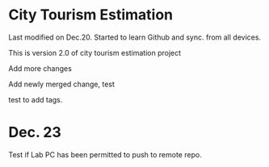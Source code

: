 # City Tourism Estimation
Last modified on Dec.20. Started to learn Github and sync. from all devices.

This is version 2.0 of city tourism estimation project

Add more changes

Add newly merged change, test

test to add tags.

# Dec. 23
Test if Lab PC has been permitted to push to remote repo.